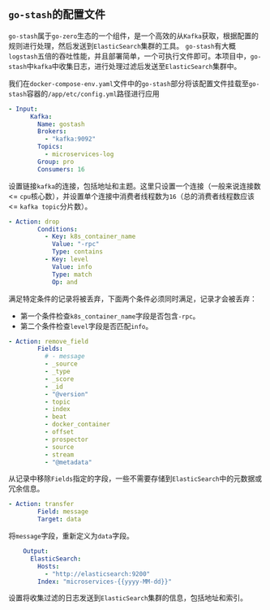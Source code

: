 ## `go-stash`的配置文件

`go-stash`属于`go-zero`生态的一个组件，是一个高效的从`Kafka`获取，根据配置的规则进行处理，然后发送到`ElasticSearch`集群的工具。 `go-stash`有大概`logstash`五倍的吞吐性能，并且部署简单，一个可执行文件即可。本项目中，`go-stash`中`kafka`中收集日志，进行处理过滤后发送至`ElasticSearch`集群中。

我们在`docker-compose-env.yaml`文件中的`go-stash`部分将该配置文件挂载至`go-stash`容器的`/app/etc/config.yml`路径进行应用

```yaml
- Input:
      Kafka:
        Name: gostash
        Brokers:
          - "kafka:9092"
        Topics:
          - microservices-log
        Group: pro
        Consumers: 16
```

设置链接`kafka`的连接，包括地址和主题。这里只设置一个连接（一般来说连接数 <= `cpu`核心数），并设置单个连接中消费者线程数为`16`（总的消费者线程数应该 <= `kafka topic`分片数）。

```yaml
- Action: drop
        Conditions:
          - Key: k8s_container_name
            Value: "-rpc"
            Type: contains
          - Key: level
            Value: info
            Type: match
            Op: and
```

满足特定条件的记录将被丢弃，下面两个条件必须同时满足，记录才会被丢弃：
- 第一个条件检查`k8s_container_name`字段是否包含`-rpc`。
- 第二个条件检查`level`字段是否匹配`info`。

```yaml
- Action: remove_field
        Fields:
          # - message
          - _source
          - _type
          - _score
          - _id
          - "@version"
          - topic
          - index
          - beat
          - docker_container
          - offset
          - prospector
          - source
          - stream
          - "@metadata"
```

从记录中移除`Fields`指定的字段，一些不需要存储到`ElasticSearch`中的元数据或冗余信息。

```yaml
- Action: transfer
        Field: message
        Target: data
```

将`message`字段，重新定义为`data`字段。

```yaml
    Output:
      ElasticSearch:
        Hosts:
          - "http://elasticsearch:9200"
        Index: "microservices-{{yyyy-MM-dd}}"
```

设置将收集过滤的日志发送到`ElasticSearch`集群的信息，包括地址和索引。

